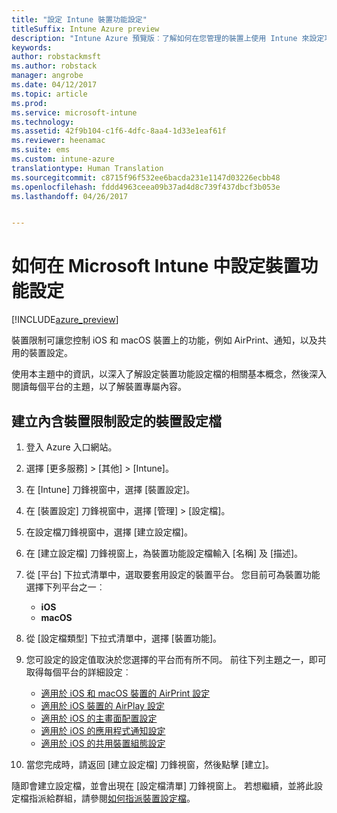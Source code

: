 ```yaml
---
title: "設定 Intune 裝置功能設定"
titleSuffix: Intune Azure preview
description: "Intune Azure 預覽版︰了解如何在您管理的裝置上使用 Intune 來設定功能。"
keywords: 
author: robstackmsft
ms.author: robstack
manager: angrobe
ms.date: 04/12/2017
ms.topic: article
ms.prod: 
ms.service: microsoft-intune
ms.technology: 
ms.assetid: 42f9b104-c1f6-4dfc-8aa4-1d33e1eaf61f
ms.reviewer: heenamac
ms.suite: ems
ms.custom: intune-azure
translationtype: Human Translation
ms.sourcegitcommit: c8715f96f532ee6bacda231e1147d03226ecbb48
ms.openlocfilehash: fddd4963ceea09b37ad4d8c739f437dbcf3b053e
ms.lasthandoff: 04/26/2017


---
```


# <a name="how-to-configure-device-feature-settings-in-microsoft-intune"></a>如何在 Microsoft Intune 中設定裝置功能設定

[!INCLUDE[azure_preview](../includes/azure_preview.md)]

裝置限制可讓您控制 iOS 和 macOS 裝置上的功能，例如 AirPrint、通知，以及共用的裝置設定。

使用本主題中的資訊，以深入了解設定裝置功能設定檔的相關基本概念，然後深入閱讀每個平台的主題，以了解裝置專屬內容。

## <a name="create-a-device-profile-containing-device-restriction-settings"></a>建立內含裝置限制設定的裝置設定檔

1. 登入 Azure 入口網站。
2. 選擇 [更多服務]  >  [其他]  >  [Intune]。
3. 在 [Intune] 刀鋒視窗中，選擇 [裝置設定]。
2. 在 [裝置設定] 刀鋒視窗中，選擇 [管理]  >  [設定檔]。
3. 在設定檔刀鋒視窗中，選擇 [建立設定檔]。
4. 在 [建立設定檔] 刀鋒視窗上，為裝置功能設定檔輸入 [名稱] 及 [描述]。
5. 從 [平台] 下拉式清單中，選取要套用設定的裝置平台。 您目前可為裝置功能選擇下列平台之一︰
    - **iOS**
    - **macOS**
6. 從 [設定檔類型] 下拉式清單中，選擇 [裝置功能]。 
7. 您可設定的設定值取決於您選擇的平台而有所不同。 前往下列主題之一，即可取得每個平台的詳細設定︰
    - [適用於 iOS 和 macOS 裝置的 AirPrint 設定](air-print-settings-for-ios-and-macos.md)
     - [適用於 iOS 裝置的 AirPlay 設定](airplay-settings-for-ios-devices.md)
    - [適用於 iOS 的主畫面配置設定](home-screen-settings-for-ios.md)
    - [適用於 iOS 的應用程式通知設定](app-notification-settings-for-ios.md)
    - [適用於 iOS 的共用裝置組態設定](shared-device-settings-for-ios.md)

8. 當您完成時，請返回 [建立設定檔] 刀鋒視窗，然後點擊 [建立]。

隨即會建立設定檔，並會出現在 [設定檔清單] 刀鋒視窗上。
若想繼續，並將此設定檔指派給群組，請參閱[如何指派裝置設定檔](how-to-assign-device-profiles.md)。




